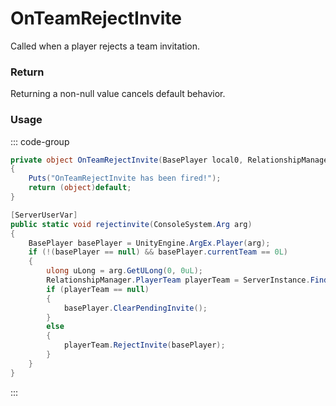 # OnTeamRejectInvite
<Badge type="info" text="Team"/>[<Badge type="danger" text="Carbon Compatible"/>](https://github.com/CarbonCommunity/Carbon)[<Badge type="warning" text="Oxide Compatible"/>](https://github.com/OxideMod/Oxide.Rust)
Called when a player rejects a team invitation.

### Return
Returning a non-null value cancels default behavior.

### Usage
::: code-group
```csharp [Example]
private object OnTeamRejectInvite(BasePlayer local0, RelationshipManager.PlayerTeam local2)
{
	Puts("OnTeamRejectInvite has been fired!");
	return (object)default;
}
```
```csharp [Source — Assembly-CSharp @ RelationshipManager]
[ServerUserVar]
public static void rejectinvite(ConsoleSystem.Arg arg)
{
	BasePlayer basePlayer = UnityEngine.ArgEx.Player(arg);
	if (!(basePlayer == null) && basePlayer.currentTeam == 0L)
	{
		ulong uLong = arg.GetULong(0, 0uL);
		RelationshipManager.PlayerTeam playerTeam = ServerInstance.FindTeam(uLong);
		if (playerTeam == null)
		{
			basePlayer.ClearPendingInvite();
		}
		else
		{
			playerTeam.RejectInvite(basePlayer);
		}
	}
}

```
:::
